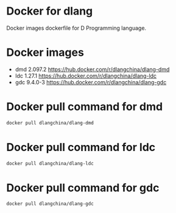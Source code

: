 # Docker for dlang
Docker images dockerfile for D Programming language.

# Docker images
 * dmd 2.097.2 https://hub.docker.com/r/dlangchina/dlang-dmd
 * ldc 1.27.1 https://hub.docker.com/r/dlangchina/dlang-ldc
 * gdc 9.4.0-3 https://hub.docker.com/r/dlangchina/dlang-gdc

# Docker pull command for dmd
```bash
docker pull dlangchina/dlang-dmd
```

# Docker pull command for ldc
```bash
docker pull dlangchina/dlang-ldc
```

# Docker pull command for gdc
```bash
docker pull dlangchina/dlang-gdc
```
